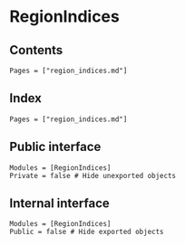 # RegionIndices

## Contents
```@contents
Pages = ["region_indices.md"]
```

## Index
```@index
Pages = ["region_indices.md"]
```

## Public interface
```@autodocs
Modules = [RegionIndices]
Private = false # Hide unexported objects
```

## Internal interface
```@autodocs
Modules = [RegionIndices]
Public = false # Hide exported objects
```
